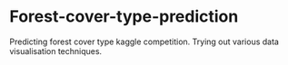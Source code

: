 # Forest-cover-type-prediction
Predicting forest cover type kaggle competition. Trying out various data visualisation techniques.
